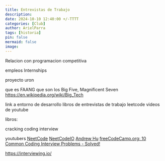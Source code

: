 ```yaml
---
title: Entrevistas de Trabajo
description: 
date: 2024-10-10 12:40:00 +/-TTTT
categories: [Club]
author: ArielParra 
tags: [historia]
pin: false
mermaid: false
image:
---
```


Relacion con programacion competitiva

empleos
Internships

proyecto uron


que es FAANG que son los Big Five, Magnificent Seven
https://en.wikipedia.org/wiki/Big_Tech

link a entorno de desarrollo
libros de entrevistas de trabajo
leetcode
videos de youtube


libros:

cracking coding interview

youtubers
[NeetCode](https://www.youtube.com/@NeetCode)
[NeetCodeIO](https://www.youtube.com/@NeetCodeIO/videos)
[Andrew Hu](https://www.youtube.com/@andrewhu7214)
[freeCodeCamp.org: 10 Common Coding Interview Problems - Solved!](https://www.youtube.com/watch?v=Peq4GCPNC5c)


https://interviewing.io/